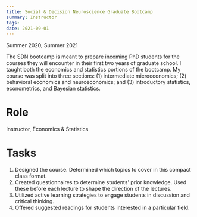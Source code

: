 ```yaml
---
title: Social & Decision Neuroscience Graduate Bootcamp
summary: Instructor
tags:
date: 2021-09-01
---
```


Summer 2020, Summer 2021

The SDN bootcamp is meant to prepare incoming PhD students for the courses they will encounter in their first two years of graduate school. I taught both the economics and statistics portions of the bootcamp. My course was split into three sections: (1) intermediate microeconomics; (2) behavioral economics and neuroeconomics; and (3) introductory statistics, econometrics, and Bayesian statistics.

Role
======
Instructor, Economics & Statistics

Tasks
======
1. Designed the course. Determined which topics to cover in this compact class format.
2. Created questionnaires to determine students' prior knowledge. Used these before each lecture to shape the direction of the lectures.
3. Utilized active learning strategies to engage students in discussion and critical thinking.
4. Offered suggested readings for students interested in a particular field.